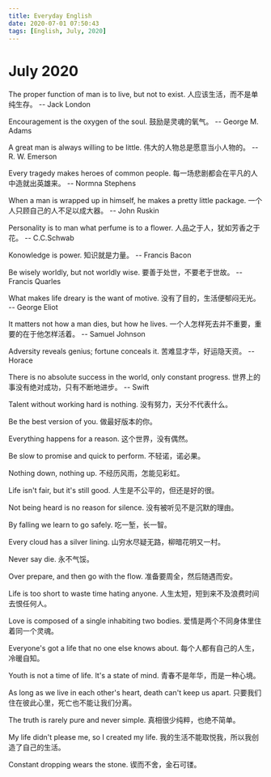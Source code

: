 ```yaml
---
title: Everyday English
date: 2020-07-01 07:50:43
tags: [English, July, 2020]
---
```



# July 2020

The proper function of man is to live, but not to exist.
人应该生活，而不是单纯生存。
-- Jack London

Encouragement is the oxygen of the soul.
鼓励是灵魂的氧气。
-- George M. Adams

A great man is always willing to be little.
伟大的人物总是愿意当小人物的。
-- R. W. Emerson

Every tragedy makes heroes of common people.
每一场悲剧都会在平凡的人中造就出英雄来。
-- Normna Stephens

When a man is wrapped up in himself, he makes a pretty little package.
一个人只顾自己的人不足以成大器。
-- John Ruskin

Personality is to man what perfume is to a flower.
人品之于人，犹如芳香之于花。
-- C.C.Schwab

Konowledge is power.
知识就是力量。
-- Francis Bacon

Be wisely worldly, but not worldly wise.
要善于处世，不要老于世故。
-- Francis Quarles

What makes life dreary is the want of motive.
没有了目的，生活便郁闷无光。
-- George Eliot

It matters not how a man dies, but how he lives.
一个人怎样死去并不重要，重要的在于他怎样活着。
-- Samuel Johnson

Adversity reveals genius; fortune conceals it.
苦难显才华，好运隐天资。
-- Horace

There is no absolute success in the world, only constant progress.
世界上的事没有绝对成功，只有不断地进步。
-- Swift

Talent without working hard is nothing.
没有努力，天分不代表什么。

Be the best version of you.
做最好版本的你。

Everything happens for a reason.
这个世界，没有偶然。

Be slow to promise and quick to perform.
不轻诺，诺必果。

Nothing down, nothing up.
不经历风雨，怎能见彩虹。

Life isn't fair, but it's still good.
人生是不公平的，但还是好的很。

Not being heard is no reason for silence.
没有被听见不是沉默的理由。

By falling we learn to go safely.
吃一堑，长一智。

Every cloud has a silver lining.
山穷水尽疑无路，柳暗花明又一村。

Never say die.
永不气馁。

Over prepare, and then go with the flow.
准备要周全，然后随遇而安。

Life is too short to waste time hating anyone.
人生太短，短到来不及浪费时间去恨任何人。

Love is composed of a single inhabiting two bodies.
爱情是两个不同身体里住着同一个灵魂。

Everyone's got a life that no one else knows about.
每个人都有自己的人生，冷暖自知。

Youth is not a time of life. It's a state of mind.
青春不是年华，而是一种心境。

As long as we live in each other's heart, death can't keep us apart.
只要我们住在彼此心里，死亡也不能让我们分离。

The truth is rarely pure and never simple.
真相很少纯粹，也绝不简单。

My life didn't please me, so I created my life.
我的生活不能取悦我，所以我创造了自己的生活。

Constant dropping wears the stone.
锲而不舍，金石可镂。